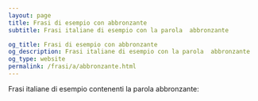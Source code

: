 ```yaml
---
layout: page
title: Frasi di esempio con abbronzante 
subtitle: Frasi italiane di esempio con la parola  abbronzante

og_title: Frasi di esempio con abbronzante 
og_description: Frasi italiane di esempio con la parola  abbronzante
og_type: website
permalink: /frasi/a/abbronzante.html
---
```


Frasi italiane di esempio contenenti la parola abbronzante:


